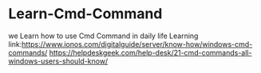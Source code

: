 # Learn-Cmd-Command
we Learn how to use  Cmd Command in daily life
Learning link:https://www.ionos.com/digitalguide/server/know-how/windows-cmd-commands/
              https://helpdeskgeek.com/help-desk/21-cmd-commands-all-windows-users-should-know/
